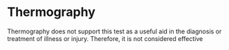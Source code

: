# Thermography

Thermography  does not support this test as a useful aid in the diagnosis or treatment of illness or injury. Therefore, it is not considered effective
